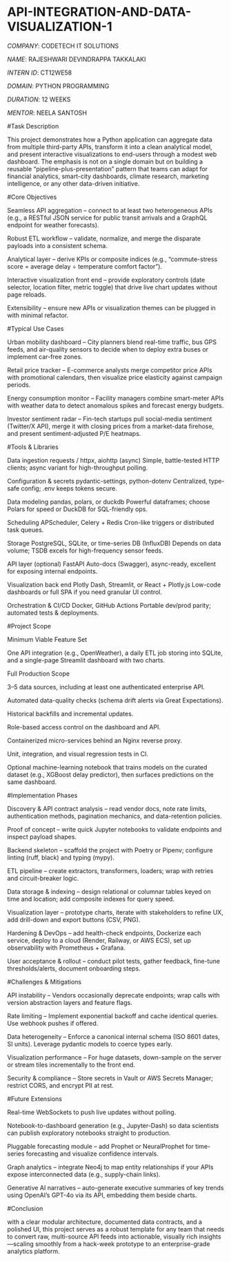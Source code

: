 # API-INTEGRATION-AND-DATA-VISUALIZATION-1

*COMPANY*: CODETECH IT SOLUTIONS

*NAME*: RAJESHWARI DEVINDRAPPA TAKKALAKI

*INTERN ID*: CT12WE58

*DOMAIN*: PYTHON PROGRAMMING

*DURATION*: 12 WEEKS

*MENTOR*: NEELA SANTOSH

#Task Description

   This project demonstrates how a Python application can aggregate data from multiple third-party APIs, transform it into a clean analytical model, and present interactive visualizations to end-users through a     modest web dashboard. The emphasis is not on a single domain but on building a reusable “pipeline-plus-presentation” pattern that teams can adapt for financial analytics, smart-city dashboards, climate           research, marketing intelligence, or any other data-driven initiative.

#Core Objectives

   Seamless API aggregation – connect to at least two heterogeneous APIs (e.g., a RESTful JSON service for public transit arrivals and a GraphQL endpoint for weather forecasts).

   Robust ETL workflow – validate, normalize, and merge the disparate payloads into a consistent schema.

   Analytical layer – derive KPIs or composite indices (e.g., “commute-stress score = average delay ÷ temperature comfort factor”).

   Interactive visualization front end – provide exploratory controls (date selector, location filter, metric toggle) that drive live chart updates without page reloads.

   Extensibility – ensure new APIs or visualization themes can be plugged in with minimal refactor.

#Typical Use Cases
   
   Urban mobility dashboard – City planners blend real-time traffic, bus GPS feeds, and air-quality sensors to decide when to deploy extra buses or implement car-free zones.

   Retail price tracker – E-commerce analysts merge competitor price APIs with promotional calendars, then visualize price elasticity against campaign periods.

   Energy consumption monitor – Facility managers combine smart-meter APIs with weather data to detect anomalous spikes and forecast energy budgets.

   Investor sentiment radar – Fin-tech startups pull social-media sentiment (Twitter/X API), merge it with closing prices from a market-data firehose, and present sentiment-adjusted P/E heatmaps.

#Tools & Libraries

   Data ingestion	requests / httpx, aiohttp (async)	Simple, battle-tested HTTP clients; async variant for high-throughput polling.

   Configuration & secrets	pydantic-settings, python-dotenv	Centralized, type-safe config; .env keeps tokens secure.

   Data modeling	pandas, polars, or duckdb	Powerful dataframes; choose Polars for speed or DuckDB for SQL-friendly ops.

   Scheduling	APScheduler, Celery + Redis	Cron-like triggers or distributed task queues.

   Storage	PostgreSQL, SQLite, or time-series DB (InfluxDB)	Depends on data volume; TSDB excels for high-frequency sensor feeds.

   API layer (optional)	FastAPI	Auto-docs (Swagger), async-ready, excellent for exposing internal endpoints.

   Visualization back end	Plotly Dash, Streamlit, or React + Plotly.js	Low-code dashboards or full SPA if you need granular UI control.

   Orchestration & CI/CD	Docker, GitHub Actions	Portable dev/prod parity; automated tests & deployments.

#Project Scope

   Minimum Viable Feature Set
   
   One API integration (e.g., OpenWeather), a daily ETL job storing into SQLite, and a single-page Streamlit dashboard with two charts.

   Full Production Scope

   3–5 data sources, including at least one authenticated enterprise API.

   Automated data-quality checks (schema drift alerts via Great Expectations).

  Historical backfills and incremental updates.

  Role-based access control on the dashboard and API.

  Containerized micro-services behind an Nginx reverse proxy.

  Unit, integration, and visual regression tests in CI.

  Optional machine-learning notebook that trains models on the curated dataset (e.g., XGBoost delay predictor), then surfaces predictions on the same dashboard.
  
#Implementation Phases

  Discovery & API contract analysis – read vendor docs, note rate limits, authentication methods, pagination mechanics, and data-retention policies.

  Proof of concept – write quick Jupyter notebooks to validate endpoints and inspect payload shapes.

  Backend skeleton – scaffold the project with Poetry or Pipenv; configure linting (ruff, black) and typing (mypy).

  ETL pipeline – create extractors, transformers, loaders; wrap with retries and circuit-breaker logic.

  Data storage & indexing – design relational or columnar tables keyed on time and location; add composite indexes for query speed.

  Visualization layer – prototype charts, iterate with stakeholders to refine UX, add drill-down and export buttons (CSV, PNG).

  Hardening & DevOps – add health-check endpoints, Dockerize each service, deploy to a cloud (Render, Railway, or AWS ECS), set up observability with Prometheus + Grafana.

  User acceptance & rollout – conduct pilot tests, gather feedback, fine-tune thresholds/alerts, document onboarding steps.

#Challenges & Mitigations

  API instability – Vendors occasionally deprecate endpoints; wrap calls with version abstraction layers and feature flags.

  Rate limiting – Implement exponential backoff and cache identical queries. Use webhook pushes if offered.

  Data heterogeneity – Enforce a canonical internal schema (ISO 8601 dates, SI units). Leverage pydantic models to coerce types early.

  Visualization performance – For huge datasets, down-sample on the server or stream tiles incrementally to the front end.

  Security & compliance – Store secrets in Vault or AWS Secrets Manager; restrict CORS, and encrypt PII at rest.

#Future Extensions

  Real-time WebSockets to push live updates without polling.

  Notebook-to-dashboard generation (e.g., Jupyter-Dash) so data scientists can publish exploratory notebooks straight to production.

  Pluggable forecasting module – add Prophet or NeuralProphet for time-series forecasting and visualize confidence intervals.

  Graph analytics – integrate Neo4j to map entity relationships if your APIs expose interconnected data (e.g., supply-chain links).

  Generative AI narratives – auto-generate executive summaries of key trends using OpenAI’s GPT-4o via its API, embedding them beside charts.

#Conclusion

  with a clear modular architecture, documented data contracts, and a polished UI, this project serves as a robust template for any team that needs to convert raw, multi-source API feeds into actionable,           visually rich insights—scaling smoothly from a hack-week prototype to an enterprise-grade analytics platform.










